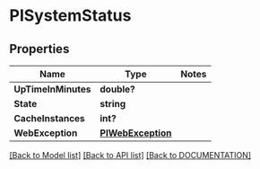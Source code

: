 # PISystemStatus

## Properties
Name | Type | Notes
------------ | ------------- | -------------
**UpTimeInMinutes** | **double?**
**State** | **string**
**CacheInstances** | **int?**
**WebException** | **[**PIWebException**](../Model/PIWebException.md)**

[[Back to Model list]](../../DOCUMENTATION.md#documentation-for-models) [[Back to API list]](../../DOCUMENTATION.md#documentation-for-api-endpoints) [[Back to DOCUMENTATION]](../../DOCUMENTATION.md)
